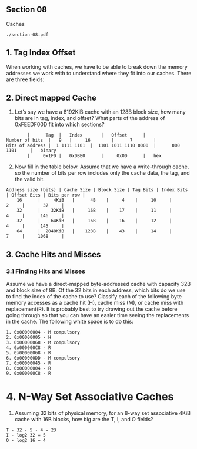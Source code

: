 ## Section 08

Caches

```
./section-08.pdf
```

## 1. Tag Index Offset

When working with caches, we have to be able to break down the memory addresses we work with to understand
where they fit into our caches. There are three fields:

## 2. Direct mapped Cache

1. Let’s say we have a 8192KiB cache with an 128B block size, how many bits are in tag, index, and offset?
What parts of the address of 0xFEEDF00D fit into which sections?

```
		|      Tag	|	Index		|	Offset		|
Number of bits	|	9	|  	  16		|	   7		|
Bits of address |  1 1111 1101	|  1101 1011 1110 0000	|      000 1101		|	binary
		|     0x1FD	| 	0xDBE0		|	  0xOD		|	hex
```

2. Now fill in the table below. Assume that we have a write-through cache, so the number of bits per row
includes only the cache data, the tag, and the valid bit.

```
Address size (bits) | Cache Size | Block Size | Tag Bits | Index Bits | Offset Bits | Bits per row |
	16	    |     4KiB	 |      4B    |     4    |     10     |       2     |       37     |
	32	    |    32KiB	 |     16B    |    17    |     11     |       4     |      146     |
	32	    |    64KiB	 |     16B    |    16    |     12     |       4     |      145     |
	64	    |  2048KiB	 |    128B    |    43    |     14     |       7     |     1068     |
```

## 3. Cache Hits and Misses

### 3.1 Finding Hits and Misses

Assume we have a direct-mapped byte-addressed cache with capacity 32B and block size of 8B.
Of the 32 bits in each address, which bits do we use to find the index of the cache to use?
Classify each of the following byte memory accesses as a cache hit (H), cache miss (M), or cache miss with replacement(R).
It is probably best to try drawing out the cache before going through so that you can have an
easier time seeing the replacements in the cache. The following white space is to do this:

```
1. 0x00000004 - M compulsory
2. 0x00000005 - H
3. 0x00000068 - M compulsory
4. 0x000000C8 - R
5. 0x00000068 - R
6. 0x000000DD - M compulsory
7. 0x00000045 - R
8. 0x00000004 - R
9. 0x000000C8 - R
```

# 4. N-Way Set Associative Caches

1. Assuming 32 bits of physical memory, for an 8-way set associative 4KiB cache with 16B blocks, how big
are the T, I, and O fields?

```
T - 32 - 5 - 4 = 23
I - log2 32 = 5
O - log2 16 = 4
```
